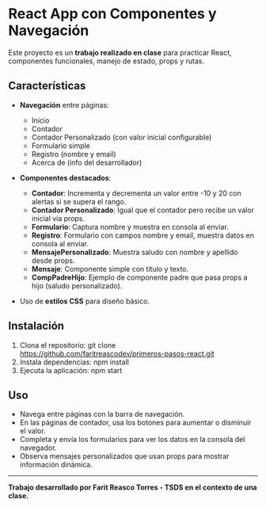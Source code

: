 # React App con Componentes y Navegación

Este proyecto es un **trabajo realizado en clase** para practicar React, componentes funcionales, manejo de estado, props y rutas.

## Características

- **Navegación** entre páginas:
  - Inicio
  - Contador
  - Contador Personalizado (con valor inicial configurable)
  - Formulario simple
  - Registro (nombre y email)
  - Acerca de (info del desarrollador)

- **Componentes destacados**:
  - **Contador**: Incrementa y decrementa un valor entre -10 y 20 con alertas si se supera el rango.
  - **Contador Personalizado**: Igual que el contador pero recibe un valor inicial vía props.
  - **Formulario**: Captura nombre y muestra en consola al enviar.
  - **Registro**: Formulario con campos nombre y email, muestra datos en consola al enviar.
  - **MensajePersonalizado**: Muestra saludo con nombre y apellido desde props.
  - **Mensaje**: Componente simple con título y texto.
  - **CompPadreHijo**: Ejemplo de componente padre que pasa props a hijo (saludo personalizado).

- Uso de **estilos CSS** para diseño básico.

## Instalación

1. Clona el repositorio:
git clone <https://github.com/faritreascodev/primeros-pasos-react.git>
2. Instala dependencias:
npm install
3. Ejecuta la aplicación:
npm start

## Uso

- Navega entre páginas con la barra de navegación.
- En las páginas de contador, usa los botones para aumentar o disminuir el valor.
- Completa y envía los formularios para ver los datos en la consola del navegador.
- Observa mensajes personalizados que usan props para mostrar información dinámica.

---

**Trabajo desarrollado por Farit Reasco Torres - TSDS en el contexto de una clase.**